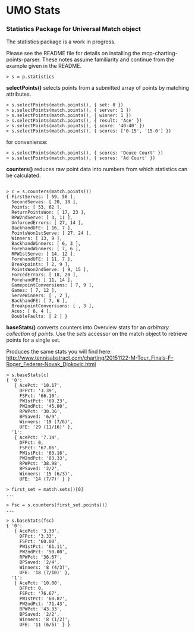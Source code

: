 # UMO Stats
### Statistics Package for Universal Match object

The statistics package is a work in progress.

Please see the README file for details on installing the mcp-charting-points-parser.  These notes assume familiarity and continue from the example given in the README.

```
> s = p.statistics
```

**selectPoints()** selects points from a submitted array of points by matching attributes.
```
> s.selectPoints(match.points(), { set: 0 })
> s.selectPoints(match.points(), { server: 1 })
> s.selectPoints(match.points(), { winner: 1 })
> s.selectPoints(match.points(), { result: 'Ace' })
> s.selectPoints(match.points(), { score: '40-40' })
> s.selectPoints(match.points(), { scores: ['0-15', '15-0'] })
```
for convenience:
```
> s.selectPoints(match.points(), { scores: 'Deuce Court' })
> s.selectPoints(match.points(), { scores: 'Ad Court' })
```

**counters()** reduces raw point data into numbers from which statistics can be calculated.
```

> c = s.counters(match.points())
{ FirstServes: [ 59, 56 ],
  SecondServes: [ 20, 18 ],
  Points: [ 53, 62 ],
  ReturnPointsWon: [ 17, 23 ],
  RPW2ndServe: [ 3, 11 ],
  UnforcedErrors: [ 27, 14 ],
  BackhandUFE: [ 16, 7 ],
  PointsWon1stServe: [ 27, 24 ],
  Winners: [ 13, 9 ],
  BackhandWinners: [ 6, 3 ],
  ForehandWinners: [ 7, 6 ],
  RPW1stServe: [ 14, 12 ],
  ForehandUFE: [ 11, 7 ],
  Breakpoints: [ 2, 9 ],
  PointsWon2ndServe: [ 9, 15 ],
  ForcedErrors: [ 18, 20 ],
  ForehandFE: [ 11, 14 ],
  GamepointConversions: [ 7, 9 ],
  Games: [ 7, 12 ],
  ServeWinners: [ , 2 ],
  BackhandFE: [ 7, 6 ],
  BreakpointConversions: [ , 3 ],
  Aces: [ 6, 4 ],
  DoubleFaults: [ 2 ] }
```
**baseStats()** converts counters into Overview stats for an *arbitrary collection of points*.  Use the *sets* accessor on the match object to retrieve points for a single set.  

Produces the same stats you will find here: http://www.tennisabstract.com/charting/20151122-M-Tour_Finals-F-Roger_Federer-Novak_Djokovic.html
```
> s.baseStats(c)
{ '0':
   { AcePct: '10.17',
     DFPct: '3.39',
     FSPct: '66.10',
     PW1stPct: '69.23',
     PW2ndPct: '45.00',
     RPWPct: '30.36',
     BPSaved: '6/9',
     Winners: '19 (7/6)',
     UFE: '29 (11/16)' },
  '1':
   { AcePct: '7.14',
     DFPct: 0,
     FSPct: '67.86',
     PW1stPct: '63.16',
     PW2ndPct: '83.33',
     RPWPct: '38.98',
     BPSaved: '2/2',
     Winners: '15 (6/3)',
     UFE: '14 (7/7)' } }

> first_set = match.sets()[0]
...

> fsc = s.counters(first_set.points())
...

> s.baseStats(fsc)
{ '0':
   { AcePct: '3.33',
     DFPct: '3.33',
     FSPct: '60.00',
     PW1stPct: '61.11',
     PW2ndPct: '50.00',
     RPWPct: '36.67',
     BPSaved: '2/4',
     Winners: '8 (4/3)',
     UFE: '18 (7/10)' },
  '1':
   { AcePct: '10.00',
     DFPct: 0,
     FSPct: '76.67',
     PW1stPct: '60.87',
     PW2ndPct: '71.43',
     RPWPct: '43.33',
     BPSaved: '2/2',
     Winners: '8 (1/2)',
     UFE: '11 (6/5)' } }
```
